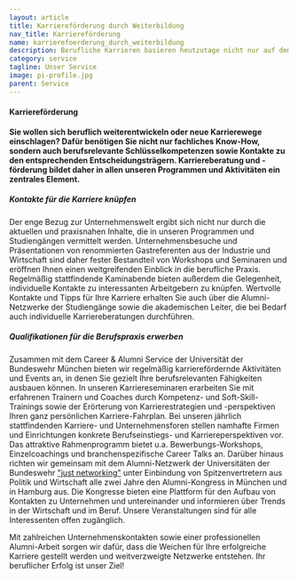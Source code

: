 ```yaml
---
layout: article
title: Karriereförderung durch Weiterbildung
nav_title: Karriereförderung
name: karrierefoerderung_durch_weiterbildung
description: Berufliche Karrieren basieren heutzutage nicht nur auf dem Abschluss eines ersten berufsqualifizierenden Hochschulabschlusses.
category: service
tagline: Unser Service
image: pi-profile.jpg
parent: Service
---
```


#### Karriereförderung 

**Sie wollen sich beruflich weiterentwickeln oder neue Karrierewege einschlagen? Dafür benötigen Sie nicht nur fachliches Know-How, sondern auch berufsrelevante Schlüsselkompetenzen sowie Kontakte zu den entsprechenden Entscheidungsträgern. Karriereberatung und -förderung bildet daher in allen unseren Programmen und Aktivitäten ein zentrales Element.**

##### Kontakte für die Karriere knüpfen

Der enge Bezug zur Unternehmenswelt ergibt sich nicht nur durch die aktuellen und praxisnahen Inhalte, die in unseren Programmen und Studiengängen vermittelt werden. Unternehmensbesuche und Präsentationen von renommierten Gastreferenten aus der Industrie und Wirtschaft sind daher fester Bestandteil von Workshops und Seminaren und eröffnen Ihnen einen weitgreifenden Einblick in die berufliche Praxis. Regelmäßig stattfindende Kaminabende bieten außerdem die  Gelegenheit, individuelle Kontakte zu interessanten Arbeitgebern zu knüpfen. Wertvolle Kontakte und Tipps für Ihre Karriere erhalten Sie auch über die Alumni-Netzwerke der Studiengänge sowie die akademischen Leiter, die bei Bedarf auch individuelle Karriereberatungen durchführen. 

##### Qualifikationen für die Berufspraxis erwerben 

Zusammen mit dem Career & Alumni Service der Universität der Bundeswehr München bieten wir regelmäßig karrierefördernde Aktivitäten und Events an, in denen Sie gezielt Ihre berufsrelevanten Fähigkeiten ausbauen können. In unseren Karriereseminaren erarbeiten Sie mit erfahrenen Trainern und Coaches durch  Kompetenz- und Soft-Skill-Trainings sowie der Erörterung von Karrierestrategien und -perspektiven Ihren ganz persönlichen Karriere-Fahrplan. Bei unseren jährlich stattfindenden Karriere- und Unternehmensforen stellen namhafte Firmen und Einrichtungen konkrete Berufseinstiegs- und Karriereperspektiven vor. Das attraktive Rahmenprogramm bietet u.a. Bewerbungs-Workshops, Einzelcoachings und branchenspezifische Career Talks an. Darüber hinaus richten wir gemeinsam mit dem Alumni-Netzwerk der Universitäten der Bundeswehr <a href="www.alumniunibw.de/">"just networking"</a> unter Einbindung von Spitzenvertretern aus Politik und Wirtschaft alle zwei Jahre den Alumni-Kongress in München und in Hamburg aus. Die Kongresse bieten eine Plattform für den Aufbau von Kontakten zu Unternehmen und untereinander und informieren über Trends in der Wirtschaft und im Beruf. Unsere Veranstaltungen sind für alle Interessenten offen zugänglich. 

Mit zahlreichen Unternehmenskontakten sowie einer professionellen Alumni-Arbeit sorgen wir dafür, dass die Weichen für Ihre erfolgreiche Karriere gestellt werden und weitverzweigte Netzwerke entstehen. Ihr beruflicher Erfolg ist unser Ziel!
